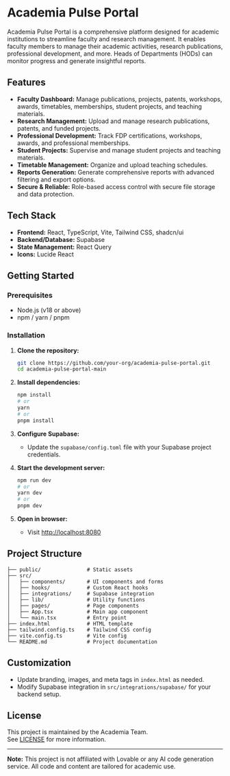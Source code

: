 # Academia Pulse Portal

Academia Pulse Portal is a comprehensive platform designed for academic institutions to streamline faculty and research management. It enables faculty members to manage their academic activities, research publications, professional development, and more. Heads of Departments (HODs) can monitor progress and generate insightful reports.

## Features

- **Faculty Dashboard:** Manage publications, projects, patents, workshops, awards, timetables, memberships, student projects, and teaching materials.
- **Research Management:** Upload and manage research publications, patents, and funded projects.
- **Professional Development:** Track FDP certifications, workshops, awards, and professional memberships.
- **Student Projects:** Supervise and manage student projects and teaching materials.
- **Timetable Management:** Organize and upload teaching schedules.
- **Reports Generation:** Generate comprehensive reports with advanced filtering and export options.
- **Secure & Reliable:** Role-based access control with secure file storage and data protection.

## Tech Stack

- **Frontend:** React, TypeScript, Vite, Tailwind CSS, shadcn/ui
- **Backend/Database:** Supabase
- **State Management:** React Query
- **Icons:** Lucide React

## Getting Started

### Prerequisites

- Node.js (v18 or above)
- npm / yarn / pnpm

### Installation

1. **Clone the repository:**
   ```sh
   git clone https://github.com/your-org/academia-pulse-portal.git
   cd academia-pulse-portal-main
   ```

2. **Install dependencies:**
   ```sh
   npm install
   # or
   yarn
   # or
   pnpm install
   ```

3. **Configure Supabase:**
   - Update the `supabase/config.toml` file with your Supabase project credentials.

4. **Start the development server:**
   ```sh
   npm run dev
   # or
   yarn dev
   # or
   pnpm dev
   ```

5. **Open in browser:**
   - Visit [http://localhost:8080](http://localhost:8080)

## Project Structure

```
├── public/               # Static assets
├── src/
│   ├── components/       # UI components and forms
│   ├── hooks/            # Custom React hooks
│   ├── integrations/     # Supabase integration
│   ├── lib/              # Utility functions
│   ├── pages/            # Page components
│   ├── App.tsx           # Main app component
│   └── main.tsx          # Entry point
├── index.html            # HTML template
├── tailwind.config.ts    # Tailwind CSS config
├── vite.config.ts        # Vite config
└── README.md             # Project documentation
```

## Customization

- Update branding, images, and meta tags in `index.html` as needed.
- Modify Supabase integration in `src/integrations/supabase/` for your backend setup.

## License

This project is maintained by the Academia Team.  
See [LICENSE](LICENSE) for more information.

---
**Note:** This project is not affiliated with Lovable or any AI code generation service. All code and content are tailored for academic use.

